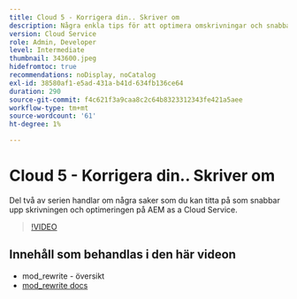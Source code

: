 ```yaml
---
title: Cloud 5 - Korrigera din.. Skriver om
description: Några enkla tips för att optimera omskrivningar och snabba upp webbplatsen
version: Cloud Service
role: Admin, Developer
level: Intermediate
thumbnail: 343600.jpeg
hidefromtoc: true
recommendations: noDisplay, noCatalog
exl-id: 38580af1-e5ad-431a-b41d-634fb136ce64
duration: 290
source-git-commit: f4c621f3a9caa8c2c64b8323312343fe421a5aee
workflow-type: tm+mt
source-wordcount: '61'
ht-degree: 1%

---
```


# Cloud 5 - Korrigera din.. Skriver om

Del två av serien handlar om några saker som du kan titta på som snabbar upp skrivningen och optimeringen på AEM as a Cloud Service.

>[!VIDEO](https://video.tv.adobe.com/v/343600?quality=12&learn=on)

## Innehåll som behandlas i den här videon

+ mod_rewrite - översikt
+ [mod_rewrite docs](https://httpd.apache.org/docs/current/mod/mod_rewrite.html)
